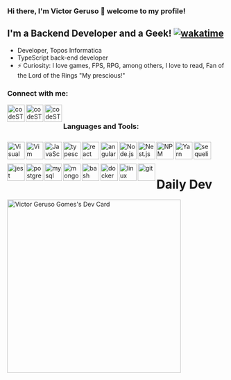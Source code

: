 ### Hi there, I'm Victor Geruso 👋 welcome to my profile!

## I'm a Backend Developer and a Geek! [![wakatime](https://wakatime.com/badge/user/ea23585a-b22a-499a-b003-910668d5c474.svg)](https://wakatime.com/@ea23585a-b22a-499a-b003-910668d5c474)

- Developer, Topos Informatica
- TypeScript back-end developer
- ⚡ Curiosity: I love games, FPS, RPG, among others, I love to read, Fan of the Lord of the Rings "My prescious!"

### Connect with me:

[<img align="left" alt="codeSTACKr | Twitter" width="40px" src="https://cdn.jsdelivr.net/gh/devicons/devicon/icons/twitter/twitter-original.svg" />][twitter]
[<img align="left" alt="codeSTACKr | LinkedIn" width="40px" src="https://cdn.jsdelivr.net/gh/devicons/devicon/icons/linkedin/linkedin-original.svg" />][linkedin]
[<img align="left" alt="codeSTACKr | Instagram" width="40px" src="https://www.guapo.go.gov.br/res/img/site/ig.png" />][instagram]

<br />

### Languages and Tools:

<img style="margin-top: 10px;" align="left" alt="Visual Studio Code" width="40px" src="https://cdn.jsdelivr.net/gh/devicons/devicon/icons/vscode/vscode-original.svg" />
<img style="margin-top: 10px;" align="left" alt="Vim" width="40px" src="https://cdn.jsdelivr.net/gh/devicons/devicon/icons/vim/vim-original.svg" />
<img style="margin-top: 10px;" align="left" alt="JavaScript" width="40px" src="https://cdn.jsdelivr.net/gh/devicons/devicon/icons/javascript/javascript-plain.svg" />
<img style="margin-top: 10px;" align="left" alt="typescript" width="40px" src="https://cdn.jsdelivr.net/gh/devicons/devicon/icons/typescript/typescript-plain.svg" />
<img style="margin-top: 10px;" align="left" alt="react" width="40px" src="https://cdn.jsdelivr.net/gh/devicons/devicon/icons/react/react-original.svg" />
<img style="margin-top: 10px;" align="left" alt="angular" width="40px" src="https://cdn.jsdelivr.net/gh/devicons/devicon/icons/angularjs/angularjs-plain.svg" />
<img style="margin-top: 10px;" align="left" alt="Node.js" width="40px" src="https://cdn.jsdelivr.net/gh/devicons/devicon/icons/nodejs/nodejs-plain.svg" />
<img style="margin-top: 10px;" align="left" alt="Nest.js" width="40px" src="https://cdn.jsdelivr.net/gh/devicons/devicon/icons/nestjs/nestjs-plain.svg" />
<img style="margin-top: 10px;" align="left" alt="NPM" width="40px" src="https://cdn.jsdelivr.net/gh/devicons/devicon/icons/npm/npm-original-wordmark.svg" />
<img style="margin-top: 10px;" align="left" alt="Yarn" width="40px" src="https://cdn.jsdelivr.net/gh/devicons/devicon/icons/yarn/yarn-original.svg" />
<img style="margin-top: 10px;" align="left" alt="sequelize" width="40px" src="https://cdn.jsdelivr.net/gh/devicons/devicon/icons/sequelize/sequelize-original.svg" />
<img style="margin-top: 10px;" align="left" alt="jest" width="40px" src="https://cdn.jsdelivr.net/gh/devicons/devicon/icons/jest/jest-plain.svg" />
<img style="margin-top: 10px;" align="left" alt="postgresql" width="40px" src="https://cdn.jsdelivr.net/gh/devicons/devicon/icons/postgresql/postgresql-plain.svg" />
<img style="margin-top: 10px;" align="left" alt="mysql" width="40px" src="https://cdn.jsdelivr.net/gh/devicons/devicon/icons/mysql/mysql-plain.svg" />
<img style="margin-top: 10px;" align="left" alt="mongodb" width="40px" src="https://cdn.jsdelivr.net/gh/devicons/devicon/icons/mongodb/mongodb-plain.svg" />
<img style="margin-top: 10px;" align="left" alt="bash" width="40px" src="https://cdn.jsdelivr.net/gh/devicons/devicon/icons/bash/bash-original.svg" />
<img style="margin-top: 10px;" align="left" alt="docker" width="40px" src="https://cdn.jsdelivr.net/gh/devicons/devicon/icons/docker/docker-original-wordmark.svg" />
<img style="margin-top: 10px;" align="left" alt="linux" width="40px" src="https://cdn.jsdelivr.net/gh/devicons/devicon/icons/linux/linux-original.svg" />
<img style="margin-top: 10px;" align="left" alt="git" width="40px" src="https://cdn.jsdelivr.net/gh/devicons/devicon/icons/git/git-plain.svg" />

<br />
<br />
<br />

<!--<h1>My GitHub</h1>
<div>
  <a href="https://github.com/vgeruso">
  <img height="180em" src="https://github-readme-stats.vercel.app/api?username=vgeruso&show_icons=true&theme=dark&include_all_commits=true&count_private=true"/>
  <img height="180em" src="https://github-readme-stats.vercel.app/api/top-langs/?username=vgeruso&layout=compact&langs_count=7&theme=dark"/>
</div>-->
  
<h1>Daily Dev</h1>

<a href="https://app.daily.dev/vgeruso"><img src="https://api.daily.dev/devcards/7b6458bde8264469ab644839f8f3df65.png?r=h3y" width="400" alt="Victor Geruso Gomes's Dev Card"/></a>

[twitter]: https://twitter.com/vgeruso
[instagram]: https://www.instagram.com/victorgeruso/
[linkedin]: https://www.linkedin.com/in/victor-geruso-gomes-654a8111a/
